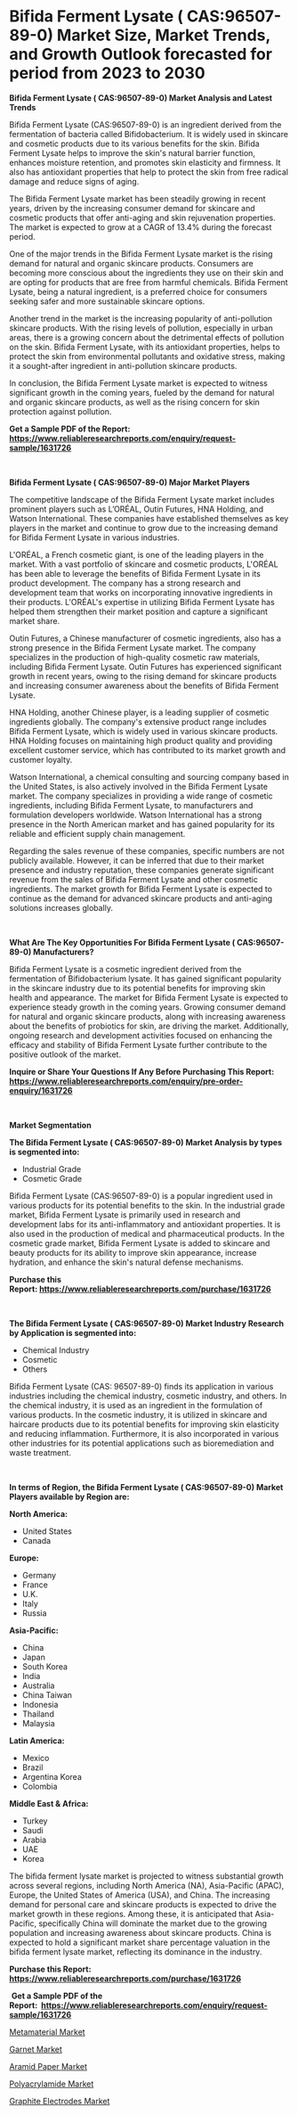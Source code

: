 <p><h1>Bifida Ferment Lysate ( CAS:96507-89-0) Market Size, Market Trends, and Growth Outlook forecasted for period from 2023 to 2030</h1></p><p><strong>Bifida Ferment Lysate ( CAS:96507-89-0) Market Analysis and Latest Trends</strong></p>
<p><p>Bifida Ferment Lysate (CAS:96507-89-0) is an ingredient derived from the fermentation of bacteria called Bifidobacterium. It is widely used in skincare and cosmetic products due to its various benefits for the skin. Bifida Ferment Lysate helps to improve the skin's natural barrier function, enhances moisture retention, and promotes skin elasticity and firmness. It also has antioxidant properties that help to protect the skin from free radical damage and reduce signs of aging.</p><p>The Bifida Ferment Lysate market has been steadily growing in recent years, driven by the increasing consumer demand for skincare and cosmetic products that offer anti-aging and skin rejuvenation properties. The market is expected to grow at a CAGR of 13.4% during the forecast period.</p><p>One of the major trends in the Bifida Ferment Lysate market is the rising demand for natural and organic skincare products. Consumers are becoming more conscious about the ingredients they use on their skin and are opting for products that are free from harmful chemicals. Bifida Ferment Lysate, being a natural ingredient, is a preferred choice for consumers seeking safer and more sustainable skincare options.</p><p>Another trend in the market is the increasing popularity of anti-pollution skincare products. With the rising levels of pollution, especially in urban areas, there is a growing concern about the detrimental effects of pollution on the skin. Bifida Ferment Lysate, with its antioxidant properties, helps to protect the skin from environmental pollutants and oxidative stress, making it a sought-after ingredient in anti-pollution skincare products.</p><p>In conclusion, the Bifida Ferment Lysate market is expected to witness significant growth in the coming years, fueled by the demand for natural and organic skincare products, as well as the rising concern for skin protection against pollution.</p></p>
<p><strong>Get a Sample PDF of the Report:&nbsp; <a href="https://www.reliableresearchreports.com/enquiry/request-sample/1631726">https://www.reliableresearchreports.com/enquiry/request-sample/1631726</a></strong></p>
<p>&nbsp;</p>
<p><strong>Bifida Ferment Lysate ( CAS:96507-89-0) Major Market Players</strong></p>
<p><p>The competitive landscape of the Bifida Ferment Lysate market includes prominent players such as L’ORÉAL, Outin Futures, HNA Holding, and Watson International. These companies have established themselves as key players in the market and continue to grow due to the increasing demand for Bifida Ferment Lysate in various industries.</p><p>L'ORÉAL, a French cosmetic giant, is one of the leading players in the market. With a vast portfolio of skincare and cosmetic products, L'ORÉAL has been able to leverage the benefits of Bifida Ferment Lysate in its product development. The company has a strong research and development team that works on incorporating innovative ingredients in their products. L'ORÉAL's expertise in utilizing Bifida Ferment Lysate has helped them strengthen their market position and capture a significant market share.</p><p>Outin Futures, a Chinese manufacturer of cosmetic ingredients, also has a strong presence in the Bifida Ferment Lysate market. The company specializes in the production of high-quality cosmetic raw materials, including Bifida Ferment Lysate. Outin Futures has experienced significant growth in recent years, owing to the rising demand for skincare products and increasing consumer awareness about the benefits of Bifida Ferment Lysate.</p><p>HNA Holding, another Chinese player, is a leading supplier of cosmetic ingredients globally. The company's extensive product range includes Bifida Ferment Lysate, which is widely used in various skincare products. HNA Holding focuses on maintaining high product quality and providing excellent customer service, which has contributed to its market growth and customer loyalty.</p><p>Watson International, a chemical consulting and sourcing company based in the United States, is also actively involved in the Bifida Ferment Lysate market. The company specializes in providing a wide range of cosmetic ingredients, including Bifida Ferment Lysate, to manufacturers and formulation developers worldwide. Watson International has a strong presence in the North American market and has gained popularity for its reliable and efficient supply chain management.</p><p>Regarding the sales revenue of these companies, specific numbers are not publicly available. However, it can be inferred that due to their market presence and industry reputation, these companies generate significant revenue from the sales of Bifida Ferment Lysate and other cosmetic ingredients. The market growth for Bifida Ferment Lysate is expected to continue as the demand for advanced skincare products and anti-aging solutions increases globally.</p></p>
<p>&nbsp;</p>
<p><strong>What Are The Key Opportunities For Bifida Ferment Lysate ( CAS:96507-89-0) Manufacturers?</strong></p>
<p><p>Bifida Ferment Lysate is a cosmetic ingredient derived from the fermentation of Bifidobacterium lysate. It has gained significant popularity in the skincare industry due to its potential benefits for improving skin health and appearance. The market for Bifida Ferment Lysate is expected to experience steady growth in the coming years. Growing consumer demand for natural and organic skincare products, along with increasing awareness about the benefits of probiotics for skin, are driving the market. Additionally, ongoing research and development activities focused on enhancing the efficacy and stability of Bifida Ferment Lysate further contribute to the positive outlook of the market.</p></p>
<p><strong>Inquire or Share Your Questions If Any Before Purchasing This Report: <a href="https://www.reliableresearchreports.com/enquiry/pre-order-enquiry/1631726">https://www.reliableresearchreports.com/enquiry/pre-order-enquiry/1631726</a></strong></p>
<p>&nbsp;</p>
<p><strong>Market Segmentation</strong></p>
<p><strong>The Bifida Ferment Lysate ( CAS:96507-89-0) Market Analysis by types is segmented into:</strong></p>
<p><ul><li>Industrial Grade</li><li>Cosmetic Grade</li></ul></p>
<p><p>Bifida Ferment Lysate (CAS:96507-89-0) is a popular ingredient used in various products for its potential benefits to the skin. In the industrial grade market, Bifida Ferment Lysate is primarily used in research and development labs for its anti-inflammatory and antioxidant properties. It is also used in the production of medical and pharmaceutical products. In the cosmetic grade market, Bifida Ferment Lysate is added to skincare and beauty products for its ability to improve skin appearance, increase hydration, and enhance the skin's natural defense mechanisms.</p></p>
<p><strong>Purchase this Report:&nbsp;<a href="https://www.reliableresearchreports.com/purchase/1631726">https://www.reliableresearchreports.com/purchase/1631726</a></strong></p>
<p>&nbsp;</p>
<p><strong>The Bifida Ferment Lysate ( CAS:96507-89-0) Market Industry Research by Application is segmented into:</strong></p>
<p><ul><li>Chemical Industry</li><li>Cosmetic</li><li>Others</li></ul></p>
<p><p>Bifida Ferment Lysate (CAS: 96507-89-0) finds its application in various industries including the chemical industry, cosmetic industry, and others. In the chemical industry, it is used as an ingredient in the formulation of various products. In the cosmetic industry, it is utilized in skincare and haircare products due to its potential benefits for improving skin elasticity and reducing inflammation. Furthermore, it is also incorporated in various other industries for its potential applications such as bioremediation and waste treatment.</p></p>
<p>&nbsp;</p>
<p><strong>In terms of Region, the Bifida Ferment Lysate ( CAS:96507-89-0) Market Players available by Region are:</strong></p>
<p>
    <p> <strong> North America: </strong>
        <ul>
            <li>United States</li>
            <li>Canada</li>
        </ul>
        </p> 
    <p> <strong> Europe: </strong>
        <ul>
            <li>Germany</li>
            <li>France</li>
            <li>U.K.</li>
            <li>Italy</li>
            <li>Russia</li>
        </ul>
        </p> 
    <p> <strong> Asia-Pacific: </strong>
        <ul>
            <li>China</li>
            <li>Japan</li>
            <li>South Korea</li>
            <li>India</li>
            <li>Australia</li>
            <li>China Taiwan</li>
            <li>Indonesia</li>
            <li>Thailand</li>
            <li>Malaysia</li>
        </ul>
        </p> 
    <p> <strong> Latin America: </strong>
        <ul>
            <li>Mexico</li>
            <li>Brazil</li>
            <li>Argentina Korea</li>
            <li>Colombia</li>
        </ul>
        </p> 
    <p> <strong> Middle East & Africa: </strong>
        <ul>
            <li>Turkey</li>
            <li>Saudi</li>
            <li>Arabia</li>
            <li>UAE</li>
            <li>Korea</li>
        </ul>
    </p>
    </p>
<p><p>The bifida ferment lysate market is projected to witness substantial growth across several regions, including North America (NA), Asia-Pacific (APAC), Europe, the United States of America (USA), and China. The increasing demand for personal care and skincare products is expected to drive the market growth in these regions. Among these, it is anticipated that Asia-Pacific, specifically China will dominate the market due to the growing population and increasing awareness about skincare products. China is expected to hold a significant market share percentage valuation in the bifida ferment lysate market, reflecting its dominance in the industry.</p></p>
<p><strong>Purchase this Report: <a href="https://www.reliableresearchreports.com/purchase/1631726">https://www.reliableresearchreports.com/purchase/1631726</a></strong></p>
<p>&nbsp;<strong>Get a Sample PDF of the Report:&nbsp;&nbsp;<a href="https://www.reliableresearchreports.com/enquiry/request-sample/1631726">https://www.reliableresearchreports.com/enquiry/request-sample/1631726</a></strong></p>
<p><strong></strong></p>
<p><p><a href="https://medium.com/@jarredmertz2772/analyzing-metamaterial-market-global-industry-perspective-and-forecast-2023-to-2030-dca4cf342a20">Metamaterial Market</a></p><p><a href="https://medium.com/@jonatanjast6362/decoding-garnet-market-metrics-market-share-trends-and-growth-patterns-d4b897eb0b4d">Garnet Market</a></p><p><a href="https://medium.com/@charityrice2662/aramid-paper-market-outlook-industry-overview-and-forecast-2023-to-2030-0f5b346675d2">Aramid Paper Market</a></p><p><a href="https://medium.com/@samirmayert107/polyacrylamide-market-size-market-outlook-and-market-forecast-2023-to-2030-7fe7c4d87d64">Polyacrylamide Market</a></p><p><a href="https://medium.com/@reyeshowell655/graphite-electrodes-market-share-evolution-and-market-growth-trends-2023-2030-1a29e33bcc81">Graphite Electrodes Market</a></p></p>